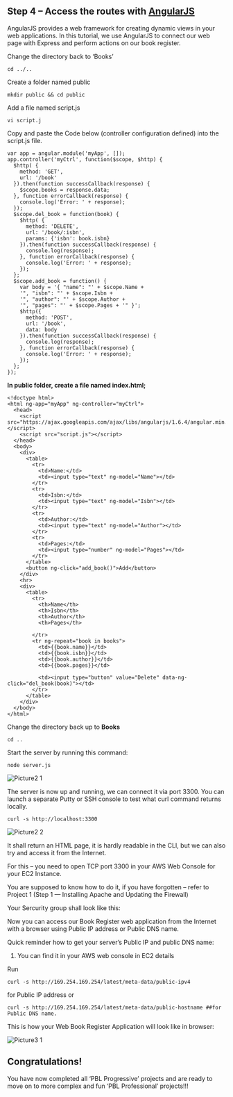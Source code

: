 ## Step 4 – Access the routes with [AngularJS](https://angularjs.org/)

AngularJS provides a web framework for creating dynamic views in your web applications. In this tutorial, we use AngularJS to connect our web page with Express and perform actions on our book register.

Change the directory back to ‘Books’
```
cd ../..
```

Create a folder named public
```
mkdir public && cd public
```

Add a file named script.js
```
vi script.j
```

Copy and paste the Code below (controller configuration defined) into the script.js file.

```
var app = angular.module('myApp', []);
app.controller('myCtrl', function($scope, $http) {
  $http( {
    method: 'GET',
    url: '/book'
  }).then(function successCallback(response) {
    $scope.books = response.data;
  }, function errorCallback(response) {
    console.log('Error: ' + response);
  });
  $scope.del_book = function(book) {
    $http( {
      method: 'DELETE',
      url: '/book/:isbn',
      params: {'isbn': book.isbn}
    }).then(function successCallback(response) {
      console.log(response);
    }, function errorCallback(response) {
      console.log('Error: ' + response);
    });
  };
  $scope.add_book = function() {
    var body = '{ "name": "' + $scope.Name + 
    '", "isbn": "' + $scope.Isbn +
    '", "author": "' + $scope.Author + 
    '", "pages": "' + $scope.Pages + '" }';
    $http({
      method: 'POST',
      url: '/book',
      data: body
    }).then(function successCallback(response) {
      console.log(response);
    }, function errorCallback(response) {
      console.log('Error: ' + response);
    });
  };
});

```

**In public folder, create a file named index.html;**
```
<!doctype html>
<html ng-app="myApp" ng-controller="myCtrl">
  <head>
    <script src="https://ajax.googleapis.com/ajax/libs/angularjs/1.6.4/angular.min.js"></script>
    <script src="script.js"></script>
  </head>
  <body>
    <div>
      <table>
        <tr>
          <td>Name:</td>
          <td><input type="text" ng-model="Name"></td>
        </tr>
        <tr>
          <td>Isbn:</td>
          <td><input type="text" ng-model="Isbn"></td>
        </tr>
        <tr>
          <td>Author:</td>
          <td><input type="text" ng-model="Author"></td>
        </tr>
        <tr>
          <td>Pages:</td>
          <td><input type="number" ng-model="Pages"></td>
        </tr>
      </table>
      <button ng-click="add_book()">Add</button>
    </div>
    <hr>
    <div>
      <table>
        <tr>
          <th>Name</th>
          <th>Isbn</th>
          <th>Author</th>
          <th>Pages</th>

        </tr>
        <tr ng-repeat="book in books">
          <td>{{book.name}}</td>
          <td>{{book.isbn}}</td>
          <td>{{book.author}}</td>
          <td>{{book.pages}}</td>

          <td><input type="button" value="Delete" data-ng-click="del_book(book)"></td>
        </tr>
      </table>
    </div>
  </body>
</html>

```
Change the directory back up to **Books**

```
cd ..

```
Start the server by running this command:
```
node server.js
```
![Picture2 1](https://user-images.githubusercontent.com/130314772/235541312-5f40ba6f-1da1-4223-bf3b-a93225181964.png)

The server is now up and running, we can connect it via port 3300. You can launch a separate Putty or SSH console to test what curl command returns locally.
```
curl -s http://localhost:3300
```
![Picture2 2](https://user-images.githubusercontent.com/130314772/235541573-5b03e250-d997-4baf-996e-2f572173309a.png)

It shall return an HTML page, it is hardly readable in the CLI, but we can also try and access it from the Internet.

For this – you need to open TCP port 3300 in your AWS Web Console for your EC2 Instance.

You are supposed to know how to do it, if you have forgotten – refer to Project 1 (Step 1 — Installing Apache and Updating the Firewall)

Your Sercurity group shall look like this:

Now you can access our Book Register web application from the Internet with a browser using Public IP address or Public DNS name.

Quick reminder how to get your server’s Public IP and public DNS name:

1.	You can find it in your AWS web console in EC2 details
	
Run 
```
curl -s http://169.254.169.254/latest/meta-data/public-ipv4 
```
for Public IP address or
```
curl -s http://169.254.169.254/latest/meta-data/public-hostname ##for Public DNS name.
```
This is how your Web Book Register Application will look like in browser:

![Picture3 1](https://user-images.githubusercontent.com/130314772/235542221-7e53f87c-6723-4771-9d2e-58065fc80bc5.png)

## Congratulations!

You have now completed all ‘PBL Progressive’ projects and are ready to move on to more complex and fun ‘PBL Professional’ projects!!!


